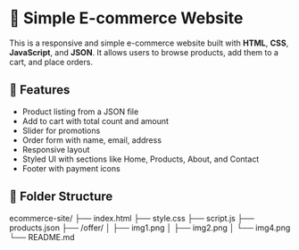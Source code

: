 # 🛒 Simple E-commerce Website

This is a responsive and simple e-commerce website built with **HTML**, **CSS**, **JavaScript**, and **JSON**. It allows users to browse products, add them to a cart, and place orders.

## 🚀 Features

- Product listing from a JSON file
- Add to cart with total count and amount
- Slider for promotions
- Order form with name, email, address
- Responsive layout
- Styled UI with sections like Home, Products, About, and Contact
- Footer with payment icons

## 📁 Folder Structure

ecommerce-site/
├── index.html
├── style.css
├── script.js
├── products.json
├── /offer/
│ ├── img1.png
│ ├── img2.png
│ └── img4.png
└── README.md

